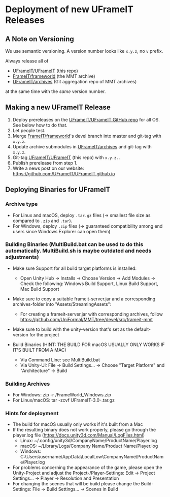 # Deployment of new UFrameIT Releases

## A Note on Versioning

We use semantic versioning. A version number looks like `x.y.z`, no `v` prefix.

Always release all of

- [UFrameIT/UFrameIT](https://github.com/UFrameIT/UFrameIT) (this repo)
- [FrameIT/frameworld](https://gl.mathhub.info/FrameIT/frameworld) (the MMT archive)
- [UFrameIT/archives](https://github.com/UFrameIT/archives) (Git aggregation repo of MMT archives)

at the same time with the *same* version number.

## Making a new UFrameIT Release

1. Deploy prereleases on the [UFrameIT/UFrameIT GitHub repo](https://github.com/UFrameIT/UFrameIT/releases) for all OS. See below how to do that.
2. Let people test.
3. Merge [FrameIT/frameworld](https://gl.mathhub.info/FrameIT/frameworld)'s devel branch into master and git-tag with `x.y.z`.
4. Update archive submodules in [UFrameIT/archives](https://github.com/UFrameIT/archives) and git-tag with `x.y.z`.
5. Git-tag [UFrameIT/UFrameIT](https://github.com/UFrameIT/UFrameIT) (this repo) with `x.y.z.`.
6. Publish prerelease from step 1.
7. Write a news post on our website: <https://github.com/UFrameIT/UFrameIT.github.io>

## Deploying Binaries for UFrameIT

### Archive type

- For Linux and macOS, deploy `.tar.gz` files (-> smallest file size as compared to `.zip` and `.tar`).
- For Windows, deploy `.zip` files (-> guaranteed compatibility among end users since Windows Explorer can open them)

### Building Binaries (MultiBuild.bat can be used to do this automatically. MultiBuild.sh is maybe outdated and needs adjustments)
- Make sure Support for all build target platforms is installed:
    - Open Unity Hub -> Installs -> Choose Version -> Add Modules -> Check the following: Windows Build Support, Linux Build Support, Mac Build Support
						
- Make sure to copy a suitable frameit-server.jar and a corresponding archives-folder into "Assets/StreamingAssets":
    - For creating a frameit-server.jar with corresponding archives, follow https://github.com/UniFormal/MMT/tree/devel/src/frameit-mmt
			
- Make sure to build with the unity-version that's set as the default-version for the project
						
- Build Binaries (HINT: THE BUILD FOR macOS USUALLY ONLY WORKS IF IT'S BUILT FROM A MAC)
	- Via Command Line: see MultiBuild.bat
    - Via Unity-UI: File -> Build Settings... -> Choose "Target Platform" and "Architecture" -> Build
				
### Building Archives
- For Windows: zip -r <TARGET-DIR>/FrameWorld_Windows.zip <SOURCE-DIR>
- For Linux/macOS: tar -zcvf UFrameIT-3.0-<TARGET>.tar.gz <SOURCE-DIR>
		
### Hints for deployment
- The build for macOS usually only works if it's built from a Mac
- If the resulting binary does not work properly, please go through the player.log file (https://docs.unity3d.com/Manual/LogFiles.html)
    - Linux:	~/.config/unity3d/CompanyName/ProductName/Player.log
	- macOS:	~/Library/Logs/Company Name/Product Name/Player.log
	- Windows:		C:\Users\username\AppData\LocalLow\CompanyName\ProductName\Player.log
- For problems concerning the appearance of the game, please open the Unity-Project and adjust the Project-/Player-Settings: Edit -> Project Settings... -> Player -> Resolution and Presentation
- For changing the scenes that will be build please change the Build-Settings: File -> Build Settings... -> Scenes in Build
